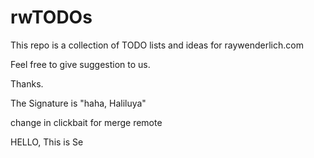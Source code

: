 # rwTODOs

This repo is a collection of TODO lists and ideas for raywenderlich.com


Feel free to give suggestion to us.

Thanks.


The Signature is "haha, Haliluya"


change in clickbait for merge remote

HELLO, This is Se

